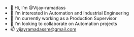- 👋 Hi, I’m @Vijay-ramadass
- 👀 I’m interested in Automation and Industrial Engineering
- 🌱 I’m currently working as a Production Supervisor
- 💞️ I’m looking to collaborate on Automation projects
- 📫 vijayramadassm@gmail.com

<!---
Vijay-ramadass/Vijay-ramadass is a ✨ special ✨ repository because its `README.md` (this file) appears on your GitHub profile.
You can click the Preview link to take a look at your changes.
--->

